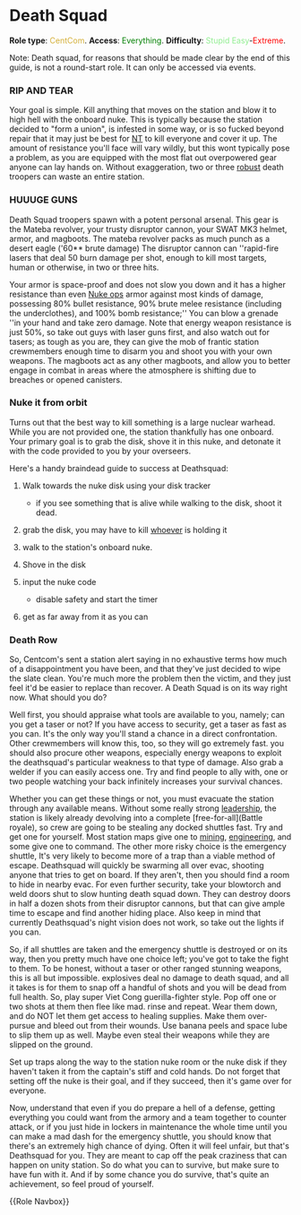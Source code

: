 # Death Squad
**Role type**: <font color="#D4AF37">CentCom</font>. **Access**: <font color="green">Everything</font>. **Difficulty**: <font color="lightgreen">Stupid Easy</font>-<font color="Red">Extreme</font>.

Note: Death squad, for reasons that should be made clear by the end of this guide, is not a round-start role. It can only be accessed via events.
### RIP AND TEAR 


Your goal is simple. Kill anything that moves on the station and blow it to high hell with the onboard nuke. This is typically because the station decided to "form a union", is infested in some way, or is so fucked beyond repair that it may just be best for [NT](The-lore.md) to kill everyone and cover it up. The amount of resistance you'll face will vary wildly, but this wont typically pose a problem, as you are equipped with the most flat out overpowered gear anyone can lay hands on. Without exaggeration, two or three [robust](Combat.md) death troopers can waste an entire station. 
### HUUUGE GUNS


Death Squad troopers spawn with a potent personal arsenal. This gear is the Mateba revolver, your trusty disruptor cannon, your SWAT MK3 helmet, armor, and magboots. The mateba revolver packs as much punch as a desert eagle ('60** brute damage) The disruptor cannon can ''rapid-fire lasers that deal 50 burn damage per shot, enough to kill most targets, human or otherwise, in two or three hits.

Your armor is space-proof and does not slow you down and it has a higher resistance than even [Nuke ops](Nuclear-Emergency.md) armor against most kinds of damage, possessing 80% bullet resistance, 90% brute melee resistance (including the underclothes), and 100% bomb resistance;'' You can blow a grenade ''in your hand and take zero damage. Note that energy weapon resistance is just 50%, so take out guys with laser guns first, and also watch out for tasers; as tough as you are, they can give the mob of frantic station crewmembers enough time to disarm you and shoot you with your own weapons. The magboots act as any other magboots, and allow you to better engage in combat in areas where the atmosphere is shifting due to breaches or opened canisters.
### Nuke it from orbit 

Turns out that the best way to kill something is a large nuclear warhead. While you are not provided one, the station thankfully has one onboard. Your primary goal is to grab the disk, shove it in this nuke, and detonate it with the code provided to you by your overseers.        

Here's a handy braindead guide to success at Deathsquad:        

1.  Walk towards the nuke disk using your disk tracker
	
	* if you see something that is alive while walking to the disk, shoot it dead.
	
	  
	
1. grab the disk, you may have to kill [whoever](Captain.md) is holding it

   

1. walk to the station's onboard nuke.

   

1. Shove in the disk

   

1.  input the nuke code
	
	* disable safety and start the timer
	
	  
	
1.  get as far away from it as you can


### Death Row

So, Centcom's sent a station alert saying in no exhaustive terms how much of a disappointment you have been, and that they've just decided to wipe the slate clean. You're much more the problem then the victim, and they just feel it'd be easier to replace than recover. A Death Squad is on its way right now. What should you do? 

Well first, you should appraise what tools are available to you, namely; can you get a taser or not? If you have access to security, get a taser as fast as you can. It's the only way you'll stand a chance in a direct confrontation. Other crewmembers will know this, too, so they will go extremely fast. you should also procure other weapons, especially energy weapons to exploit the deathsquad's particular weakness to that type of damage. Also grab a welder if you can easily access one. Try and find people to ally with, one or two people watching your back infinitely increases your survival chances.

Whether you can get these things or not, you must evacuate the station through any available means. Without some really strong [leadership](Captain.md), the station is likely already devolving into a complete [free-for-all](Battle royale), so crew are going to be stealing any docked shuttles fast. Try and get one for yourself. Most station maps give one to [mining](Shaft-miner.md), [engineering](Engineer.md), and some give one to command. The other more risky choice is the emergency shuttle, It's very likely to become more of a trap than a viable method of escape. Deathsquad will quickly be swarming all over evac, shooting anyone that tries to get on board. If they aren't, then you should find a room to hide in nearby evac. For even further security, take your blowtorch and weld doors shut to slow hunting death squad down. They can destroy doors in half a dozen shots from their disruptor cannons, but that can give ample time to escape and find another hiding place. Also keep in mind that currently Deathsquad's night vision does not work, so take out the lights if you can. 

So, if all shuttles are taken and the emergency shuttle is destroyed or on its way, then you pretty much have one choice left; you've got to take the fight to them. To be honest, without a taser or other ranged stunning weapons, this is all but impossible. explosives deal no damage to death squad, and all it takes is for them to snap off a handful of shots and you will be dead from full health. So, play super Viet Cong guerilla-fighter style. Pop off one or two shots at them then flee like mad. rinse and repeat. Wear them down, and do NOT let them get access to healing supplies. Make them over-pursue and bleed out from their wounds. Use banana peels and space lube to slip them up as well. Maybe even steal their weapons while they are slipped on the ground.

Set up traps along the way to the station nuke room or the nuke disk if they haven't taken it from the captain's stiff and cold hands. Do not forget that setting off the nuke is their goal, and if they succeed, then it's game over for everyone.

Now, understand that even if you do prepare a hell of a defense, getting everything you could want from the armory and a team together to counter attack, or if you just hide in lockers in maintenance the whole time until you can make a mad dash for the emergency shuttle, you should know that there's an extremely high chance of dying. Often it will feel unfair, but that's Deathsquad for you. They are meant to cap off the peak craziness that can happen on unity station. So do what you can to survive, but make sure to have fun with it. And if by some chance you do survive, that's quite an achievement, so feel proud of yourself.

{{Role Navbox}}
